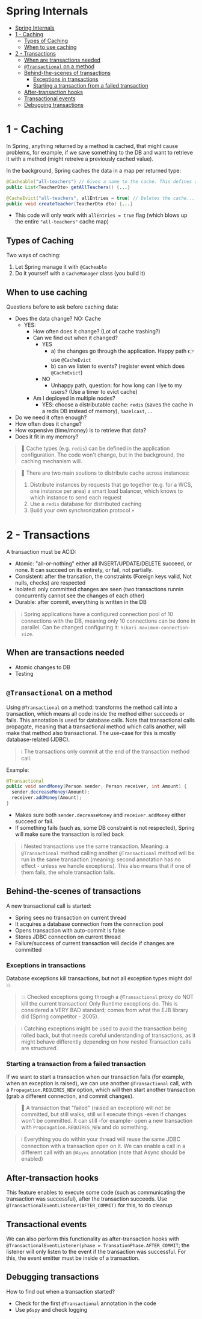 # Spring Internals

- [Spring Internals](#spring-internals)
- [1 - Caching](#1---caching)
  - [Types of Caching](#types-of-caching)
  - [When to use caching](#when-to-use-caching)
- [2 - Transactions](#2---transactions)
  - [When are transactions needed](#when-are-transactions-needed)
  - [`@Transactional` on a method](#transactional-on-a-method)
  - [Behind-the-scenes of transactions](#behind-the-scenes-of-transactions)
    - [Exceptions in transactions](#exceptions-in-transactions)
    - [Starting a transaction from a failed transaction](#starting-a-transaction-from-a-failed-transaction)
  - [After-transaction hooks](#after-transaction-hooks)
  - [Transactional events](#transactional-events)
  - [Debugging transactions](#debugging-transactions)


# 1 - Caching

In Spring, anything returned by a method is cached, that might cause problems, for example, if we save something to the DB and want to retrieve it with a method (might retreive a previously cached value). 

In the background, Spring caches the data in a map per returned type:
```java
@Cacheable("all-teachers") // Gives a name to the cache. This defines a Map<Nothing, List<TeacherDto>> allTeachers;
public List<TeacherDto> getAllTeachers() {...}

@CacheEvict("all-teachers", allEntries = true) // Deletes the cache... But careful, without allEntries=true, it only deletes the cache for signatures that match!
public void createTeacher(TeacherDto dto) {...}
```
- This code will only work with `allEntries = true` flag (which blows up the entire `"all-teachers"` cache map)

## Types of Caching

Two ways of caching:
1. Let Spring manage it with `@Cacheable`
2. Do it yourself with a `CacheManager` class (you build it)
## When to use caching

Questions before to ask before caching data:
- Does the data change? NO: Cache
  - YES:
    - How often does it change? (Lot of cache trashing?)
    - Can we find out when it changed?
      - YES
        - a) the changes go through the application. Happy path :point_right: use `@CacheEvict`
        - b) can we listen to events? (register event which does `@CacheEvict`)
      - NO
        - Unhappy path, question: for how long can I lye to my users? (Use a timer to evict cache)
    - Am I deployed in multiple nodes?
      - YES: choose a distributable cache: `redis` (saves the cache in a redis DB instead of memory), `hazelcast`, ...
- Do we need it often enough?
- How often does it change?
- How expensive (time/money) is to retrieve that data?
- Does it fit in my memory?

> :thought_balloon: Cache types (e.g. `redis`) can be defined in the application configuration. The code won't change, but in the background, the caching mechanism will.

> :thought_balloon: There are two main soutions to distribute cache across instances:
> 1. Distribute instances by requests that go together (e.g. for a WCS, one instance per area) a smart load balancer, which knows to which instance to send each request
> 2. Use a `redis` database for distributed caching
> 3. Build your own synchronization protocol :skull:


# 2 - Transactions

A transaction must be ACID:
- Atomic: "all-or-nothing" either all INSERT/UPDATE/DELETE succeed, or none. It can succeed on its entirety, or fail, not partially.
- Consistent: after the transation, the constraints (Foreign keys valid, Not nulls, checks) are respected
- Isolated: only committed changes are seen (two transactions runnin concurrently cannot see the changes of each other)
- Durable: after commit, everything is written in the DB

> :information_source: Spring applications have a configured connection pool of 10 connections with the DB, meaning only 10 connections can be done in parallel. Can be changed configuring it: `hikari.maximum-connection-size`.

## When are transactions needed

- Atomic changes to DB
- Testing

## `@Transactional` on a method

Using `@Transactional` on a method: transforms the method call into a transaction, which means all code inside the method either succeeds or fails. This annotation is used for database calls. Note that transactional calls propagate, meaning that a transactional method which calls another, will make that method also transactional. The use-case for this is mostly database-related (JDBC).

> :information_source: The transactions only commit at the end of the transaction method call.

Example:
```java
@Transactional
public void sendMoney(Person sender, Person receiver, int Amount) {
  sender.decreaseMoney(Amount);
  receiver.addMoney(Amount);
}
```
- Makes sure both `sender.decreaseMoney` and `receiver.addMoney` either succeed or fail.
- If something fails (such as, some DB constraint is not respected), Spring will make sure the transaction is rolled back

> :information_source: Nested transactions use the same transaction. Meaning: a `@Transactional` method calling another `@Transactional` method will be run in the same transaction (meaning: second annotation has no effect - unless we handle exceptions). This also means that if one of them fails, the whole transaction fails.

## Behind-the-scenes of transactions

A new transactional call is started:
- Spring sees no transaction on current thread
- It acquires a database connection from the connection pool
- Opens transaction with auto-commit is false
- Stores JDBC connection on current thread
- Failure/success of current transaction will decide if changes are committed

### Exceptions in transactions

Database exceptions kill transactions, but not all exception types might do! :boom:

> :boom: Checked exceptions going through a `@Transactional` proxy do NOT kill the current transaction! Only Runtime exceptions do. This is considered a VERY BAD standard; comes from what the EJB library did (Spring competitor - 2005).

> :information_source: Catching exceptions might be used to avoid the transaction being rolled back, but that needs careful understanding of transactions, as it might behave differently depending on how nested Transaction calls are structured.

### Starting a transaction from a failed transaction

If we want to start a transaction when our transaction fails (for example, when an exception is raised), we can use another `@Transactional` call, with a `Propagation.REQUIRES_NEW` option, which will then start another transaction (grab a different connection, and commit changes).

> 🧟 A transaction that "failed" (raised an exception) will not be committed, but still walks, still will execute things -even if changes won't be committed. It can still -for example- open a new transaction with `Propoagation.REQUIRES_NEW` and do something.

> :information_source: Everything you do within your thread will reuse the same JDBC connection with a transaction open on it. We can enable a call in a different call with an `@Async` annotation (note that Async should be enabled)

## After-transaction hooks

This feature enables to execute some code (such as communicating the transaction was successful), after the transaction succeeds. Use `@TransactionalEventListener(AFTER_COMMIT)` for this, to do cleanup

## Transactional events

We can also perform this functionality as after-transaction hooks with `@TransactionalEventListener(phase = TransationPhase.AFTER_COMMIT`; the listener will only listen to the event if the transaction was successful. For this, the event emitter must be inside of a transaction.

## Debugging transactions

How to find out when a transaction started?
- Check for the first `@Transactional` annotation in the code
- Use `p6spy` and check logging
